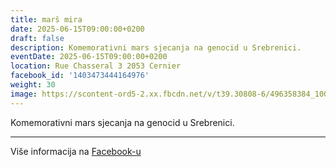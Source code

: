 ```yaml
---
title: marš mira
date: 2025-06-15T09:00:00+0200
draft: false
description: Komemorativni mars sjecanja na genocid u Srebrenici.
eventDate: 2025-06-15T09:00:00+0200
location: Rue Chasseral 3 2053 Cernier
facebook_id: '1403473444164976'
weight: 30
image: https://scontent-ord5-2.xx.fbcdn.net/v/t39.30808-6/496358384_1007574214836511_4806363768185633011_n.jpg?_nc_cat=102&ccb=1-7&_nc_sid=9e60e4&_nc_ohc=U5rnIqKBRrsQ7kNvwGj3U4A&_nc_oc=Admm57yO-Pdqsm6wnKS3Jf9l0OzIIQrDq-mwG5K3OSy4LARs37Bd17eL1YW7HfX9Uu0&_nc_zt=23&_nc_ht=scontent-ord5-2.xx&edm=ABTKTjYEAAAA&_nc_gid=6R7OqBqrvyZ9jgR4kRhVUQ&oh=00_AfXDJyi9nP4TZhQJI2p1u0Aj2e1cPHo9E6A8xRbC-qXVLA&oe=68AC49AE
---
```


Komemorativni mars sjecanja na genocid u Srebrenici.

---

Više informacija na [Facebook-u](https://facebook.com/events/1403473444164976)